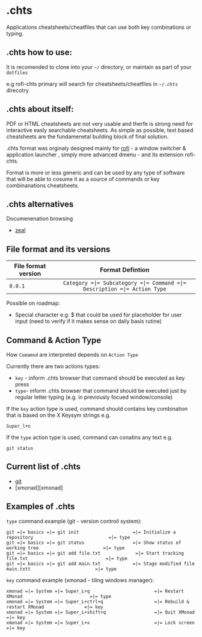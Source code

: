 .chts
=======
Applications cheatsheets/cheatfiles that can use both key combinations or typing.


.chts how to use:
-----------------
It is recomended to clone into your ```~/``` directory, or maintain as part of your ```dotfiles```

e.g 
rofi-chts primary will search for cheatsheets/cheatfiles in ```~/.chts``` direcotry


.chts about itself:
-----------------

PDF or HTML cheatsheets are not very usable and therfe is strong need for interactive easly searchable cheatsheets.
As simple as possible, text based cheatsheets are the fundamenetal building block of final solution. 

.chts format was orginaly designed mainly for [rofi](https://github.com/DaveDavenport/rofi) - a window switcher & application launcher  , simply more advanced dmenu -  and its extension rofi-chts.

Format is more or less generic and can be used by any type of software that will be able to cosume it as a source of commands or key combinanations cheatsheets.

.chts alternatives
-----------------

Documenenation browsing
- [zeal](https://github.com/zealdocs/zeal)


File format and its versions
--------

| File format version              | Format Defintion                                                           | 
| -------------------------------- |:-------------------------------------------------------------------------:| 
| `0.0.1`                          | ```Category =\|= Subcategory =\|= Command =\|= Description =\|= Action Type```|


Possible on roadmap:
 - Special character e.g. $ that could be used for placeholder for user input (need to verify if it makes sense on daily basis rutine)


Command & Action Type
-----------------
How ```Comamnd``` are interpreted depends on ```Action Type```  

Currently there are two actions types:

 - ```key``` - inform .chts browser that command should be executed as key press  
 - ```type```- inform .chts browser that command should be executed just by regular letter typing (e.g. in previously focued window/console)

If the ```key``` action type is used, command should contains key combination that is based on the X Keysym strings e.g.

```
Super_l+n

```

If the ```type``` action type is used, command can conatins any text e.g.
```
git status
```



Current list of .chts
----------------------

- [git](git)
- [xmonad][xmonad]



Examples of .chts
----------------------
```type``` command example (git - version controll system):

```
git =|= basics =|= git init                    =|= Initialize a repository                            =|= type
git =|= basics =|= git status                  =|= Show status of working tree                        =|= type
git =|= basics =|= git add file.txt             =|= Start tracking file.txt                             =|= type
git =|= basics =|= git add main.txt            =|= Stage modified file main.txtt                        =|= type
```

```key``` command example (xmonad - tiling windows manager):

```
xmonad =|= System =|= Super_L+q                        =|= Restart XMonad                         =|= type
xmonad =|= System =|= Super_L+ctrl+q                   =|= Rebuild & restart XMonad               =|= key
xmonad =|= System =|= Super_L+shift+q                  =|= Quit XMonad                            =|= key
xmonad =|= System =|= Super_L+x                        =|= Lock screen                            =|= key
```

